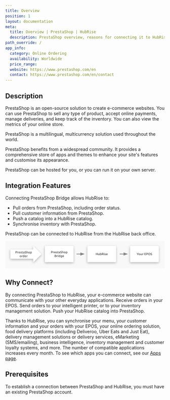 ```yaml
---
title: Overview
position: 1
layout: documentation
meta:
  title: Overview | PrestaShop | HubRise
  description: PrestaShop overview, reasons for connecting it to HubRise and summary of integrated features. Synchronise data between your EPOS and your apps.
path_override: /
app_info:
  category: Online Ordering
  availability: Worldwide
  price_range:
  website: https://www.prestashop.com/en
  contact: https://www.prestashop.com/en/contact
---
```


## Description

PrestaShop is an open-source solution to create e-commerce websites. You can use PrestaShop to sell any type of product, accept online payments, manage deliveries, and keep track of the inventory. You can also view the metrics of your online store.

PrestaShop is a multilingual, multicurrency solution used throughout the world.

PrestaShop benefits from a widespread community. It provides a comprehensive store of apps and themes to enhance your site's features and customise its appearance.

PrestaShop can be hosted for you, or you can run it on your own server.

## Integration Features

Connecting PrestaShop Bridge allows HubRise to:

- Pull orders from PrestaShop, including order status.
- Pull customer information from PrestaShop.
- Push a catalog into a HubRise catalog.
- Synchronise inventory with PrestaShop.

PrestaShop can be connected to HubRise from the HubRise back office.

![Diagram of the connection flow between PrestaShop, PrestaShop Bridge, and HubRise](./images/000-2x-connection-diagram.png)

## Why Connect?

By connecting PrestaShop to HubRise, your e-commerce website can communicate with your other everyday applications. Receive orders in your EPOS. Send orders to your intelligent printer, or to your inventory management solution. Push your HubRise catalog into PrestaShop.

Thanks to HubRise, you can synchronise your menu, your customer information and your orders with your EPOS, your online ordering solution, food delivery platforms (including Deliveroo, Uber Eats and Just Eat), delivery management solutions or delivery services, eMarketing (SMS/emailing), business intelligence, inventory management and customer loyalty systems, and more. The number of compatible applications increases every month. To see which apps you can connect, see our [Apps page](/apps).

## Prerequisites

To establish a connection between PrestaShop and HubRise, you must have an existing PrestaShop account.
